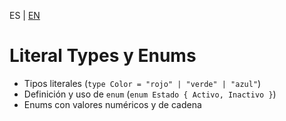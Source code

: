 <!-- MULTILANGUAJE MENU START -->
ES | [EN](https://lckpig.gitbook.io/practical-dev-handbook/typescript/advanced-types/literal-enums)
<!-- MULTILANGUAJE MENU END -->

# Literal Types y Enums

- Tipos literales (`type Color = "rojo" | "verde" | "azul"`)
- Definición y uso de `enum` (`enum Estado { Activo, Inactivo }`)
- Enums con valores numéricos y de cadena 
